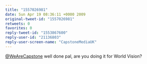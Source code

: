 ```yaml
---
title: "1557026981"
date: Sun Apr 19 08:36:11 +0000 2009
original-tweet-id: "1557026981"
retweets: 0
favorites: 0
reply-tweet-id: "1553867600"
reply-user-id: "21136803"
reply-user-screen-name: "CapstoneMediaUK"
---
```

<a href="https://twitter.com/WeAreCapstone">@WeAreCapstone</a> well done pal, are you doing it for World Vision?
